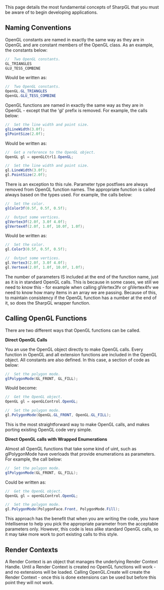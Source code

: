 This page details the most fundamental concepts of SharpGL that you must be aware of to begin developing applications.

## Naming Conventions ##

OpenGL constants are named in exactly the same way as they are in OpenGL and are constant members of the OpenGL class. As an example, the constants below:

````csharp
//  Two OpenGL constants.
GL_TRIANGLES
GLU_TESS_COMBINE
````

Would be written as:

````csharp
//  Two OpenGL constants.
OpenGL.GL_TRIANGLES
OpenGL.GLU_TESS_COMBINE
````

OpenGL functions are named in exactly the same way as they are in OpenGL - except that the 'gl' prefix is removed. For example, the calls below:

````csharp
//  Set the line width and point size.
glLineWidth(3.0f);
glPointSize(2.0f);
````

Would be written as:

````csharp
//  Get a reference to the OpenGL object.
OpenGL gl = openGLCtrl1.OpenGL;

//  Set the line width and point size.
gl.LineWidth(3.0f);
gl.PointSize(2.0f);
````

There is an exception to this rule. Parameter type postfixes are always removed from OpenGL function names. The appropriate function is called always based on the types used. For example, the calls below:

````csharp
//  Set the color.
glColor3f(0.5f, 0.5f, 0.5f);

//  Output some vertices.
glVertex3f(2.0f, 3.0f 4.0f);
glVertex4f(2.0f, 1.0f, 10.0f, 1.0f);
````

Would be written as:

````csharp
//  Set the color.
gl.Color3(0.5f, 0.5f, 0.5f);

//  Output some vertices.
gl.Vertex3(2.0f, 3.0f 4.0f);
gl.Vertex4(2.0f, 1.0f, 10.0f, 1.0f);
````

The number of parameters IS included at the end of the function name, just as it is in standard OpenGL calls. This is because in some cases, we still we need to know this - for example when calling glVertex3fv or glVertex4fv we need to know how many items in an array we are passing. Because of this, to maintain consistency if the OpenGL function has a number at the end of it, so does the SharpGL wrapper function.

## Calling OpenGL Functions ##

There are two different ways that OpenGL functions can be called.

**Direct OpenGL Calls**

You an use the OpenGL object directly to make OpenGL calls. Every function in OpenGL and all extension functions are included in the OpenGL object. All constants are also defined. In this case, a section of code as below:

````csharp
//  Set the polygon mode.
glPolygonMode(GL_FRONT, GL_FILL);
````

Would become:

````csharp
//  Get the OpenGL object.
OpenGL gl = openGLControl.OpenGL;

//  Set the polygon mode.
gl.PolygonMode(OpenGL.GL_FRONT, OpenGL.GL_FILL);
````

This is the most straightforward way to make OpenGL calls, and makes porting existing OpenGL code very simple.

**Direct OpenGL calls with Wrapped Enumerations**

Almost all OpenGL functions that take some kind of uint, such as glPolygonMode have overloads that provide enumerations as parameters. For example, the call below:

````csharp
//  Set the polygon mode.
glPolygonMode(GL_FRONT, GL_FILL);
````

Could be written as:

````csharp
//  Get the OpenGL object.
OpenGL gl = openGLControl.OpenGL;

//  Set the polygon mode.
gl.PolygonMode(PolygonFace.Front, PolygonMode.Fill);
````

This approach has the benefit that when you are writing the code, you have Intellisense to help you pick the appropriate parameter from the acceptable parameters only. However, this code is less alike standard OpenGL calls, so it may take more work to port existing calls to this style.

## Render Contexts ##

A Render Context is an object that manages the underlying Render Context Handle. Until a Render Context is created no OpenGL functions will work - and no extensions will be loaded. Calling OpenGL.Create will create the Render Context - once this is done extensions can be used but before this point they will not work.